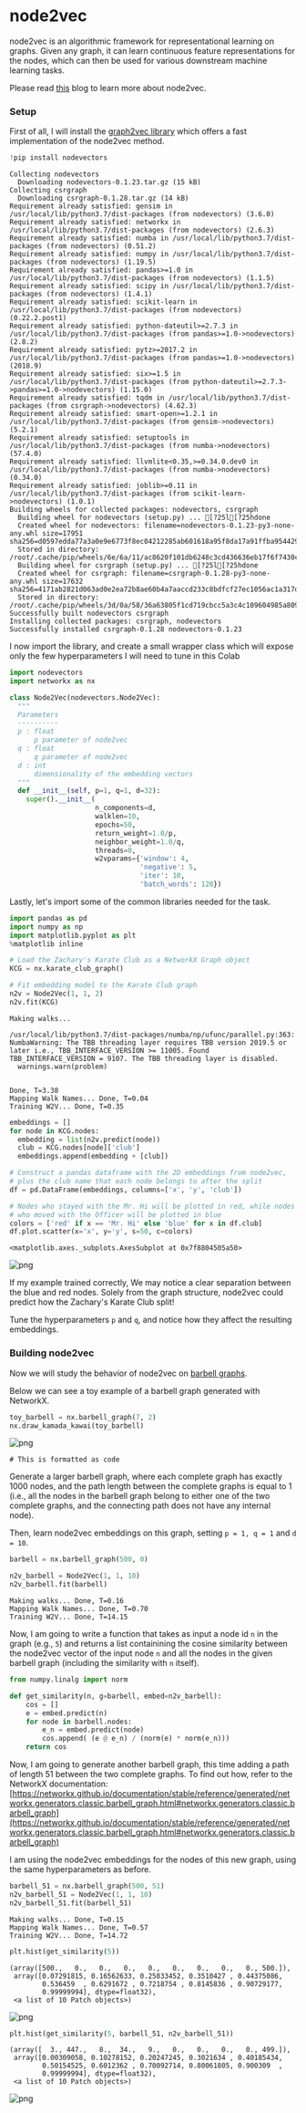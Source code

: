 # node2vec

node2vec is an algorithmic framework for representational learning on graphs. Given any graph, it can learn continuous feature representations for the nodes, which can then be used for various downstream machine learning tasks.

Please read [this](https://towardsdatascience.com/node2vec-embeddings-for-graph-data-32a866340fef) blog to learn more about node2vec.

### Setup

First of all, I will install the [graph2vec library](https://github.com/VHRanger/graph2vec) which offers a fast implementation of the node2vec method.


```python
!pip install nodevectors
```

    Collecting nodevectors
      Downloading nodevectors-0.1.23.tar.gz (15 kB)
    Collecting csrgraph
      Downloading csrgraph-0.1.28.tar.gz (14 kB)
    Requirement already satisfied: gensim in /usr/local/lib/python3.7/dist-packages (from nodevectors) (3.6.0)
    Requirement already satisfied: networkx in /usr/local/lib/python3.7/dist-packages (from nodevectors) (2.6.3)
    Requirement already satisfied: numba in /usr/local/lib/python3.7/dist-packages (from nodevectors) (0.51.2)
    Requirement already satisfied: numpy in /usr/local/lib/python3.7/dist-packages (from nodevectors) (1.19.5)
    Requirement already satisfied: pandas>=1.0 in /usr/local/lib/python3.7/dist-packages (from nodevectors) (1.1.5)
    Requirement already satisfied: scipy in /usr/local/lib/python3.7/dist-packages (from nodevectors) (1.4.1)
    Requirement already satisfied: scikit-learn in /usr/local/lib/python3.7/dist-packages (from nodevectors) (0.22.2.post1)
    Requirement already satisfied: python-dateutil>=2.7.3 in /usr/local/lib/python3.7/dist-packages (from pandas>=1.0->nodevectors) (2.8.2)
    Requirement already satisfied: pytz>=2017.2 in /usr/local/lib/python3.7/dist-packages (from pandas>=1.0->nodevectors) (2018.9)
    Requirement already satisfied: six>=1.5 in /usr/local/lib/python3.7/dist-packages (from python-dateutil>=2.7.3->pandas>=1.0->nodevectors) (1.15.0)
    Requirement already satisfied: tqdm in /usr/local/lib/python3.7/dist-packages (from csrgraph->nodevectors) (4.62.3)
    Requirement already satisfied: smart-open>=1.2.1 in /usr/local/lib/python3.7/dist-packages (from gensim->nodevectors) (5.2.1)
    Requirement already satisfied: setuptools in /usr/local/lib/python3.7/dist-packages (from numba->nodevectors) (57.4.0)
    Requirement already satisfied: llvmlite<0.35,>=0.34.0.dev0 in /usr/local/lib/python3.7/dist-packages (from numba->nodevectors) (0.34.0)
    Requirement already satisfied: joblib>=0.11 in /usr/local/lib/python3.7/dist-packages (from scikit-learn->nodevectors) (1.0.1)
    Building wheels for collected packages: nodevectors, csrgraph
      Building wheel for nodevectors (setup.py) ... [?25l[?25hdone
      Created wheel for nodevectors: filename=nodevectors-0.1.23-py3-none-any.whl size=17951 sha256=d0597edda77a3a0e9e6773f8ec04212285ab601618a95f8da17a91ffba954429
      Stored in directory: /root/.cache/pip/wheels/6e/6a/11/ac8620f101db6248c3cd436636eb17f6f7430cd1ac3a3068dc
      Building wheel for csrgraph (setup.py) ... [?25l[?25hdone
      Created wheel for csrgraph: filename=csrgraph-0.1.28-py3-none-any.whl size=17632 sha256=4171ab2821d063ad0e2ea72b8ae60b4a7aaccd233c8bdfcf27ec1056ac1a317d
      Stored in directory: /root/.cache/pip/wheels/3d/0a/58/36a63805f1cd719cbcc5a3c4c109604985a809e7d81bac1649
    Successfully built nodevectors csrgraph
    Installing collected packages: csrgraph, nodevectors
    Successfully installed csrgraph-0.1.28 nodevectors-0.1.23


I now import the library, and create a small wrapper class which will expose only the few hyperparameters I will need to tune in this Colab


```python
import nodevectors
import networkx as nx

class Node2Vec(nodevectors.Node2Vec):
  """
  Parameters
  ----------
  p : float
      p parameter of node2vec
  q : float
      q parameter of node2vec
  d : int
      dimensionality of the embedding vectors
  """
  def __init__(self, p=1, q=1, d=32):
    super().__init__(
                     n_components=d,
                     walklen=10,
                     epochs=50,
                     return_weight=1.0/p,
                     neighbor_weight=1.0/q,
                     threads=0,
                     w2vparams={'window': 4,
                                'negative': 5, 
                                'iter': 10,
                                'batch_words': 128})
```

Lastly, let's import some of the common libraries needed for the task.


```python
import pandas as pd
import numpy as np
import matplotlib.pyplot as plt
%matplotlib inline
```


```python
# Load the Zachary's Karate Club as a NetworkX Graph object
KCG = nx.karate_club_graph()

# Fit embedding model to the Karate Club graph
n2v = Node2Vec(1, 1, 2)
n2v.fit(KCG)
```

    Making walks... 

    /usr/local/lib/python3.7/dist-packages/numba/np/ufunc/parallel.py:363: NumbaWarning: The TBB threading layer requires TBB version 2019.5 or later i.e., TBB_INTERFACE_VERSION >= 11005. Found TBB_INTERFACE_VERSION = 9107. The TBB threading layer is disabled.
      warnings.warn(problem)


    Done, T=3.38
    Mapping Walk Names... Done, T=0.04
    Training W2V... Done, T=0.35



```python
embeddings = []
for node in KCG.nodes:
  embedding = list(n2v.predict(node))
  club = KCG.nodes[node]['club']
  embeddings.append(embedding + [club])

# Construct a pandas dataframe with the 2D embeddings from node2vec,
# plus the club name that each node belongs to after the split
df = pd.DataFrame(embeddings, columns=['x', 'y', 'club'])
```


```python
# Nodes who stayed with the Mr. Hi will be plotted in red, while nodes
# who moved with the Officer will be plotted in blue
colors = ['red' if x == 'Mr. Hi' else 'blue' for x in df.club]
df.plot.scatter(x='x', y='y', s=50, c=colors)
```




    <matplotlib.axes._subplots.AxesSubplot at 0x7f8804505a50>




    
![png](output_10_1.png)
    


If my example trained correctly, We may notice a clear separation between the blue and red nodes.  Solely from the graph structure, node2vec could predict how the Zachary's Karate Club split!

Tune the hyperparameters ```p``` and ```q```, and notice how they affect the resulting embeddings.

### Building node2vec

Now we will study the behavior of node2vec on [barbell graphs](https://en.wikipedia.org/wiki/Barbell_graph).

Below we can see a toy example of a barbell graph generated with NetworkX.


```python
toy_barbell = nx.barbell_graph(7, 2)
nx.draw_kamada_kawai(toy_barbell)
```


    
![png](output_14_0.png)
    




```
# This is formatted as code
```

Generate a larger barbell graph, where each complete graph has exactly 1000 nodes, and the path length between the complete graphs is equal to 1 (i.e., all the nodes in the barbell graph belong to either one of the two complete graphs, and the connecting path does not have any internal node).

Then, learn node2vec embeddings on this graph, setting ```p = 1, q = 1``` and ```d = 10```.


```python
barbell = nx.barbell_graph(500, 0)
```


```python
n2v_barbell = Node2Vec(1, 1, 10)
n2v_barbell.fit(barbell)
```

    Making walks... Done, T=0.16
    Mapping Walk Names... Done, T=0.70
    Training W2V... Done, T=14.15


Now, I am going to write a function that takes as input a node id ```n``` in the graph (e.g., ```5```) and returns a list containining the cosine similarity between the node2vec vector of the input node ```n``` and all the nodes in the given barbell graph (including the similarity with ```n``` itself).


```python
from numpy.linalg import norm

def get_similarity(n, g=barbell, embed=n2v_barbell):
    cos = []
    e = embed.predict(n)
    for node in barbell.nodes:
        e_n = embed.predict(node)
        cos.append( (e @ e_n) / (norm(e) * norm(e_n)))
    return cos
```

Now, I am going to generate another barbell graph, this time adding a path of length 51 between the two complete graphs. To find out how, refer to the NetworkX documentation: [https://networkx.github.io/documentation/stable/reference/generated/networkx.generators.classic.barbell_graph.html#networkx.generators.classic.barbell_graph](https://networkx.github.io/documentation/stable/reference/generated/networkx.generators.classic.barbell_graph.html#networkx.generators.classic.barbell_graph)

I am using the node2vec embeddings for the nodes of this new graph, using the same hyperparameters as before.


```python
barbell_51 = nx.barbell_graph(500, 51)
n2v_barbell_51 = Node2Vec(1, 1, 10)
n2v_barbell_51.fit(barbell_51)
```

    Making walks... Done, T=0.15
    Mapping Walk Names... Done, T=0.57
    Training W2V... Done, T=14.72



```python
plt.hist(get_similarity(5))
```




    (array([500.,   0.,   0.,   0.,   0.,   0.,   0.,   0.,   0., 500.]),
     array([0.07291815, 0.16562633, 0.25833452, 0.3510427 , 0.44375086,
            0.536459  , 0.6291672 , 0.7218754 , 0.8145836 , 0.90729177,
            0.99999994], dtype=float32),
     <a list of 10 Patch objects>)




    
![png](output_22_1.png)
    



```python
plt.hist(get_similarity(5, barbell_51, n2v_barbell_51))
```




    (array([  3., 447.,   8.,  34.,   9.,   0.,   0.,   0.,   0., 499.]),
     array([0.00309058, 0.10278152, 0.20247245, 0.3021634 , 0.40185434,
            0.50154525, 0.6012362 , 0.70092714, 0.80061805, 0.900309  ,
            0.99999994], dtype=float32),
     <a list of 10 Patch objects>)




    
![png](output_23_1.png)
    


